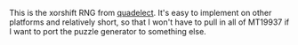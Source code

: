 This is the xorshift RNG from [quadelect](https://github.com/kristomu/quadelect).
It's easy to implement on other platforms and relatively short, so that I won't
have to pull in all of MT19937 if I want to port the puzzle generator to something else.